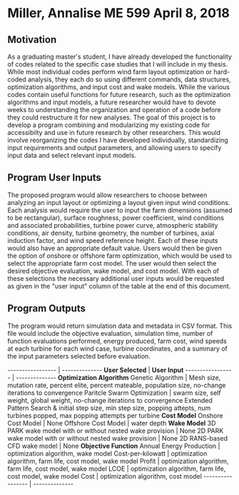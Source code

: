 # Miller, Annalise              ME 599             April 8, 2018

## Motivation
As a graduating master's student, I have already developed the functionality of codes related to the specific case studies that I will include in my thesis. While most individual codes perform wind farm layout optimization or hard-coded analysis, they each do so using different commands, data structures, optimization algorithms, and input cost and wake models. While the various codes contain useful functions for future research, such as the optimization algorithms and input models, a future researcher would have to devote weeks to understanding the organization and operation of a code before they could restructure it for new analyses. The goal of this project is to develop a program combining and modularizing my existing code for accessibilty and use in future research by other researchers. This would involve reorganizing the codes I have developed individually, standardizing input requirements and output parameters, and allowing users to specify input data and select relevant input models.

## Program User Inputs
The proposed program would allow researchers to choose between analyzing an input layout or optimizing a layout given input wind conditions. Each analysis would require the user to input the farm dimensions (assumed to be rectangular), surface roughness, power coefficient, wind conditions and associated probabilities, turbine power curve, atmospheric stability conditions, air density, turbine geometry, the number of turbines, axial induction factor, and wind speed reference height. Each of these inputs would also have an appropriate default value. Users would then be given the option of onshore or offshore farm optimization, which would be used to select the appropriate farm cost model. The user would then select the desired objective evaluation, wake model, and cost model. With each of these selections the necessary additional user inputs would be requested as given in the "user input" column of the table at the end of this document. 

## Program Outputs
The program would return simulation data and metadata in CSV format. This file would include the objective evaluation, simulation time, number of function evaluations performed, energy produced, farm cost, wind speeds at each turbine for each wind case, turbine coordinates, and a summary of the input parameters selected before evaluation. 

----------------- | --------------
**User Selected** | **User Input**
----------------- | --------------
**Optimization Algorithm**
    Genetic Algorithm | Mesh size, mutation rate, percent elite, percent mateable, population size, no-change iterations to convergence
    Paritcle Swarm Optimization | swarm size, self weight, global weight, no-change iterations to convergence
    Extended Pattern Search & initial step size, min step size, popping attepts, num turbines popped, max popping attempts per turbine
**Cost Model**
    Onshore Cost Model | None
    Offshore Cost Model | water depth
**Wake Model**
    3D PARK wake model with or without nested wake provision | None
    2D PARK wake model with or without nested wake provision | None
    2D RANS-based CFD wake model | None
**Objective Function**
    Annual Energy Production | optimization algorithm, wake model
    Cost-per-kilowatt | optimization algorithm, farm life, cost model, wake model
    Profit | optimization algorithm, farm life, cost model, wake model
    LCOE  | optimization algorithm, farm life, cost model, wake model
    Cost  | optimization algorithm, cost model
----------------- | --------------